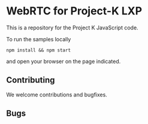 # WebRTC for Project-K LXP

This is a repository for the Project K JavaScript code. 

To run the samples locally
```
npm install && npm start
```
and open your browser on the page indicated.

## Contributing
We welcome contributions and bugfixes. 

## Bugs


